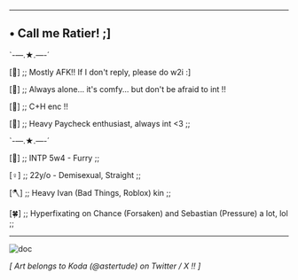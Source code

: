 ----------------------------------
## • Call me Ratier! ;\]

`-—.★.—-´

\[🌙\] ;; Mostly AFK!! If I don't reply, please do w2i :\]

\[🍃\] ;; Always alone... it's comfy... but don't be afraid to int !!

\[🌟\] ;; C+H enc !!

\[🍕\] ;; Heavy Paycheck enthusiast, always int <3 ;; 
  
`-—.★.—-´

\[🪻\] ;; INTP 5w4 - Furry ;; 

\[♀️\] ;; 22y/o - Demisexual, Straight ;; 

\[🪓\] ;; Heavy Ivan \(Bad Things, Roblox\) kin ;;

\[🍀\] ;; Hyperfixating on Chance \(Forsaken\) and Sebastian \(Pressure\) a lot, lol ;;

 ----------------------------------
 

![doc](https://github.com/user-attachments/assets/af08dbd3-6a8f-4e54-8db3-3686fd4aa71f)

*\[ Art belongs to Koda \(@astertude\) on Twitter / X !! \]*
